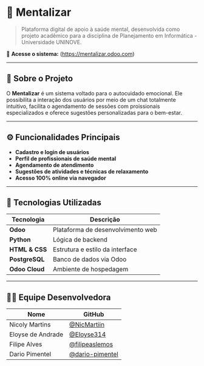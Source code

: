 # 🧠 Mentalizar

> Plataforma digital de apoio à saúde mental, desenvolvida como projeto acadêmico para a disciplina de Planejamento em Informática - Universidade UNINOVE.

🔗 **Acesse o sistema:** (https://mentalizar.odoo.com)

---

## 📌 Sobre o Projeto

O **Mentalizar** é um sistema voltado para o autocuidado emocional. Ele possibilita a interação dos usuários por meio de um chat totalmente intuitivo, facilita o agendamento de sessões com proissionais especializados e oferece sugestões personalizadas para o bem-estar.

---

## ⚙️ Funcionalidades Principais

- **Cadastro e login de usuários**
- **Perfil de profissionais de saúde mental**
- **Agendamento de atendimento**
- **Sugestões de atividades e técnicas de relaxamento**
- **Acesso 100% online via navegador**

---

## 🧰 Tecnologias Utilizadas

| Tecnologia       | Descrição                         |
|------------------|-------------------------------------|
| **Odoo**         | Plataforma de desenvolvimento web  |
| **Python**       | Lógica de backend                  |
| **HTML & CSS**   | Estrutura e estilo da interface    |
| **PostgreSQL**   | Banco de dados via Odoo            |
| **Odoo Cloud**   | Ambiente de hospedagem             |

---

## 👨‍💻 Equipe Desenvolvedora

| Nome               | GitHub                          |
|--------------------|----------------------------------|
| Nicoly Martins     | [@NicMartiin](https://github.com/NicMartiin)             |
| Eloyse de Andrade  | [@Eloyse314](https://github.com/Eloyse314)               |
| Filipe Alves       | [@filipeaslemos](https://github.com/filipeaslemos)       |
| Dario Pimentel     | [@dario-pimentel](https://github.com/dario-pimentel)     |
